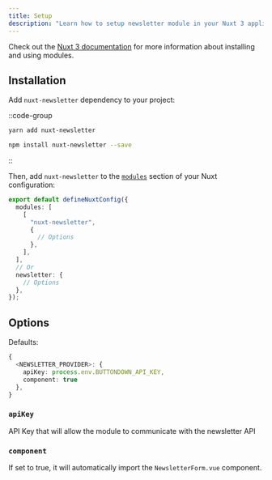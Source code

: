 ```yaml
---
title: Setup
description: "Learn how to setup newsletter module in your Nuxt 3 application."
---
```


Check out the [Nuxt 3 documentation](https://v3.nuxtjs.org/docs/directory-structure/nuxt.config#buildmodules) for more information about installing and using modules.

## Installation

Add `nuxt-newsletter` dependency to your project:

::code-group
```bash [yarn]
yarn add nuxt-newsletter
```
```bash [NPM]
npm install nuxt-newsletter --save
```
::

Then, add `nuxt-newsletter` to the [`modules`](https://v3.nuxtjs.org/api/configuration/nuxt.config#modules) section of your Nuxt configuration:

```ts [nuxt.config.js|ts]
export default defineNuxtConfig({
  modules: [
    [
      "nuxt-newsletter",
      {
        // Options
      },
    ],
  ],
  // Or
  newsletter: {
    // Options
  },
});
```

## Options

Defaults:

```ts
{
  <NEWSLETTER_PROVIDER>: {
    apiKey: process.env.BUTTONDOWN_API_KEY,
    component: true
  },
}
```

### `apiKey`

API Key that will allow the module to communicate with the newsletter API

### `component`

If set to true, it will automatically import the `NewsletterForm.vue` component.
